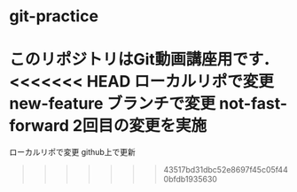 # git-practice
このリポジトリはGit動画講座用です．
<<<<<<< HEAD
ローカルリポで変更　　
new-feature ブランチで変更
not-fast-forward 2回目の変更を実施
=======
ローカルリポで変更
github上で更新
>>>>>>> 43517bd31dbc52e8697f45c05f440bfdb1935630
